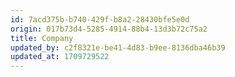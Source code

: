 ```yaml
---
id: 7acd375b-b740-429f-b8a2-28430bfe5e0d
origin: 017b73d4-5285-4914-88b4-13d3b72c75a2
title: Company
updated_by: c2f8321e-be41-4d83-b9ee-8136dba46b39
updated_at: 1709729522
---
```

